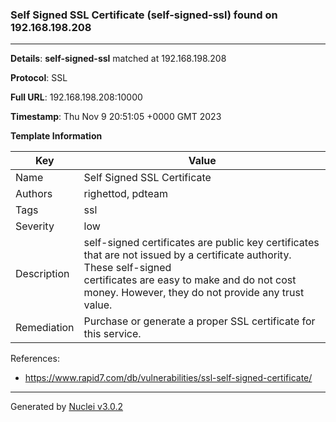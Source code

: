 ### Self Signed SSL Certificate (self-signed-ssl) found on 192.168.198.208

----
**Details**: **self-signed-ssl** matched at 192.168.198.208

**Protocol**: SSL

**Full URL**: 192.168.198.208:10000

**Timestamp**: Thu Nov 9 20:51:05 +0000 GMT 2023

**Template Information**

| Key | Value |
| --- | --- |
| Name | Self Signed SSL Certificate |
| Authors | righettod, pdteam |
| Tags | ssl |
| Severity | low |
| Description | self-signed certificates are public key certificates that are not issued by a certificate authority. These self-signed<br>certificates are easy to make and do not cost money. However, they do not provide any trust value.<br> |
| Remediation | Purchase or generate a proper SSL certificate for this service.<br> |

References: 
- https://www.rapid7.com/db/vulnerabilities/ssl-self-signed-certificate/

----

Generated by [Nuclei v3.0.2](https://github.com/projectdiscovery/nuclei)